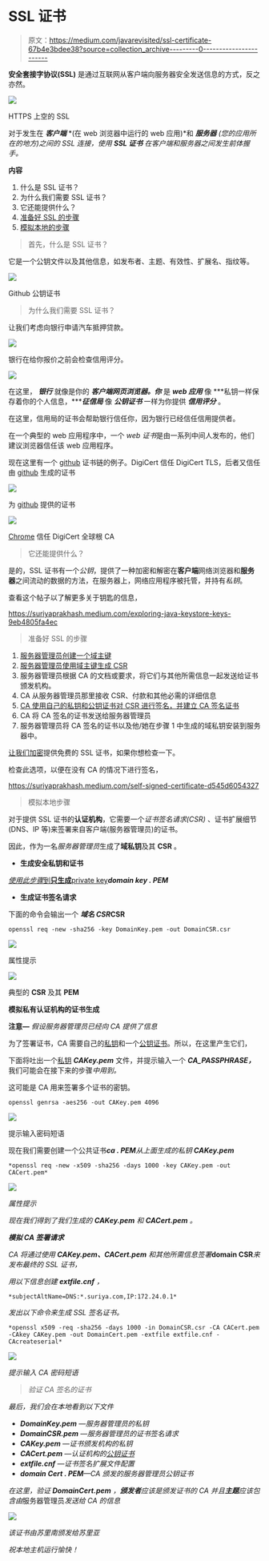 # SSL 证书

> 原文：<https://medium.com/javarevisited/ssl-certificate-67b4e3bdee38?source=collection_archive---------0----------------------->

**安全套接字协议(SSL)** 是通过互联网从客户端向服务器安全发送信息的方式，反之亦然。

![](img/71415f7ecab86c3ab73d91c743533a0c.png)

HTTPS 上空的 SSL

对于发生在 ***客户端*** *(在 web 浏览器中运行的 web 应用)*和 ***服务器*** *(您的应用所在的地方)*之间的 SSL 连接，使用 ***SSL 证书*** *在客户端和服务器之间发生前体*握手*。*

**内容**

1.  什么是 SSL 证书？
2.  为什么我们需要 SSL 证书？
3.  它还能提供什么？
4.  [准备好 SSL 的步骤](#66e2)
5.  [模拟本地的步骤](#4b91)

> 首先，什么是 SSL 证书？

它是一个公钥文件以及其他信息，如发布者、主题、有效性、扩展名、指纹等。

![](img/5687b03b587a93af22464b43cfb7321b.png)

Github 公钥证书

> 为什么我们需要 SSL 证书？

让我们考虑向银行申请汽车抵押贷款。

[![](img/6fdb299295308a00e7eb317f8d66726b.png)](https://javarevisited.blogspot.com/2013/07/how-ssl-https-and-certificates-works-in-java-web-application.html)

银行在给你报价之前会检查信用评分。

![](img/ca3c90de46a46b99891ef573e705325e.png)

在这里， ***银行*** 就像是你的 ***客户端网页浏览器。你*** 是 ***web 应用*** 像 ***私钥一样保存着你的个人信息，******征信局*** 像 ***公钥证书*** 一样为你提供 ***信用评分*** 。

在这里，信用局的证书会帮助银行信任你，因为银行已经信任信用提供者。

在一个典型的 web 应用程序中，一个 *web 证书*是由一系列中间人发布的，他们建议浏览器信任该 web 应用程序。

现在这里有一个 [github](http://github.com) 证书链的例子。DigiCert 信任 DigiCert TLS，后者又信任由 [github](http://github.com) 生成的证书

[![](img/83c9a079c91153b40e44373282af329a.png)](https://www.java67.com/2012/09/keytool-command-examples-java-add-view-certificate-ssl.html)

为 [github](https://github.com/) 提供的证书

![](img/56d09b668ff52cd1f1b01399da219941.png)

[Chrome](https://chromium.googlesource.com/chromium/src/+/main/net/data/ssl/chrome_root_store/root_store.md) 信任 DigiCert 全球根 CA

> 它还能提供什么？

是的，SSL 证书有一个*公钥*，提供了一种加密和解密在**客户端**网络浏览器和**服务器**之间流动的数据的方法，在服务器上，网络应用程序被托管，并持有*私钥*。

查看这个帖子以了解更多关于钥匙的信息，

<https://suriyaprakhash.medium.com/exploring-java-keystore-keys-9eb4805fa4ec>  

> 准备好 SSL 的步骤

1.  [服务器管理员创建一个域主键](#bba3)
2.  [服务器管理员使用域主键生成 CSR](#2b38)
3.  服务器管理员根据 CA 的文档或要求，将它们与其他所需信息一起发送给证书颁发机构。
4.  CA 从服务器管理员那里接收 CSR、付款和其他必需的详细信息
5.  [CA 使用自己的私钥和公钥证书对 CSR 进行签名，并建立 CA 签名证书](#12ff)
6.  CA 将 CA 签名的证书发送给服务器管理员
7.  服务器管理员将 CA 签名的证书以及他/她在步骤 1 中生成的域私钥安装到服务器中。

[让我们加密](https://letsencrypt.org/)提供免费的 SSL 证书，如果你想检查一下。

检查此选项，以便在没有 CA 的情况下进行签名，

<https://suriyaprakhash.medium.com/self-signed-certificate-d545d6054327>  

> 模拟本地步骤

对于提供 SSL 证书的**认证机构**，它需要一个*证书签名请求(CSR)* 、证书扩展细节(DNS、IP 等)来签署来自客户端(服务器管理员)的证书。

因此，作为一名*服务器管理员*生成了**域私钥**及其 **CSR** 。

*   **生成安全私钥和证书**

[*使用此步骤*到**只生成**private key](https://suriyaprakhash.medium.com/self-signed-certificate-d545d6054327#59d2)***domain key . PEM***

*   **生成证书签名请求**

下面的命令会输出一个 ***域名 CSR*CSR**

```
openssl req -new -sha256 -key DomainKey.pem -out DomainCSR.csr
```

[![](img/244abe0380c793b9e383b658990b65dc.png)](http://javarevisited.blogspot.sg/2012/03/add-list-certficates-java-keystore.html)

属性提示

![](img/f0e9855c4f5dd5260afebc40044c5c1c.png)

典型的 **CSR** 及其 **PEM**

**模拟私有认证机构的证书生成**

**注意—** *假设服务器管理员已经向 CA 提供了信息*

为了签署证书，CA 需要自己的[私钥](/@suriyaprakhash/cryptography-algorithms-e86ce7e2bb9b#abf6)和一个[公钥证书](/@suriyaprakhash/cryptography-algorithms-e86ce7e2bb9b#41bc)。所以，在这里产生它们，

下面将吐出一个[私钥](/@suriyaprakhash/cryptography-algorithms-e86ce7e2bb9b#abf6) ***CAKey.pem*** 文件，并提示输入一个 ***CA_PASSPHRASE，*** 我们可能会在接下来的步骤*中用到。*

这可能是 CA 用来签署多个证书的密钥。

```
openssl genrsa -aes256 -out CAKey.pem 4096
```

[![](img/1233a83951b5c9107134dea7c0ef3182.png)](https://javarevisited.blogspot.com/2012/09/difference-between-truststore-vs-keyStore-Java-SSL.html)

提示输入密码短语

现在我们需要创建一个公共证书***ca . PEM****从上面生成的私钥 ***CAKey.pem****

```
*openssl req -new -x509 -sha256 -days 1000 -key CAKey.pem -out CACert.pem*
```

*![](img/14c1c4ae18150467bab4f97eb391bb44.png)*

*属性提示*

*现在我们得到了我们生成的 ***CAKey.pem*** 和 ***CACert.pem*** 。*

***模拟 CA 签署请求***

*CA 将通过使用 ***CAKey.pem、CACert.pem*** 和其他所需信息签署***domain CSR***来发布最终的 SSL 证书，*

*用以下信息创建 **extfile.cnf** ，*

```
*subjectAltName=DNS:*.suriya.com,IP:172.24.0.1*
```

*发出以下命令来生成 SSL 签名证书。*

```
*openssl x509 -req -sha256 -days 1000 -in DomainCSR.csr -CA CACert.pem -CAkey CAKey.pem -out DomainCert.pem -extfile extfile.cnf -CAcreateserial*
```

*![](img/1ba0f424b3dddb80adfd47d9a923962d.png)*

*提示输入 CA 密码短语*

> *验证 CA 签名的证书*

*最后，我们会在本地看到以下文件*

*   ***DomainKey.pem** —服务器管理员的私钥*
*   ***DomainCSR.pem** —服务器管理员的证书签名请求*
*   ***CAKey.pem** —证书颁发机构的私钥*
*   ***CACert.pem** —认证机构的[公钥证书](/@suriyaprakhash/cryptography-algorithms-e86ce7e2bb9b#41bc)*
*   ***extfile.cnf** —证书签名扩展文件配置*
*   ***domain Cert . PEM**—CA 颁发的服务器管理员公钥证书*

*在这里，验证 **DomainCert.pem** ，**颁发者**应该是颁发证书的 *CA* 并且**主题**应该包含由*服务器管理员*发送给 CA 的信息*

*![](img/6600f5aa18acb584cfd6ddf760d13914.png)*

*该证书由苏里南颁发给苏里亚*

*祝本地主机运行愉快！*